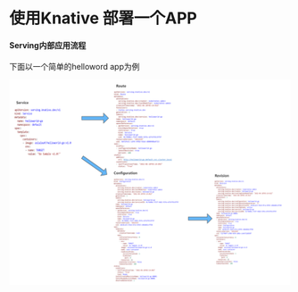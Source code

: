 # 使用Knative 部署一个APP

#### Serving内部应用流程

下面以一个简单的helloword app为例


<div align=center><img src=https://github.com/asialeaf/markdown/blob/main/images/controller_1.png></div>